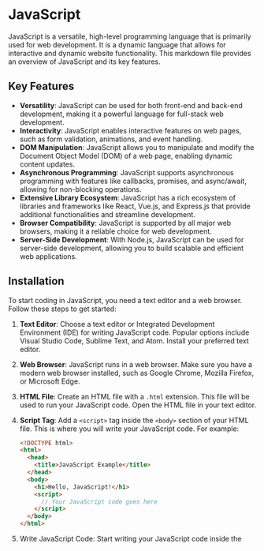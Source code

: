 # JavaScript

JavaScript is a versatile, high-level programming language that is primarily used for web development. It is a dynamic language that allows for interactive and dynamic website functionality. This markdown file provides an overview of JavaScript and its key features.

## Key Features

- **Versatility**: JavaScript can be used for both front-end and back-end development, making it a powerful language for full-stack web development.
- **Interactivity**: JavaScript enables interactive features on web pages, such as form validation, animations, and event handling.
- **DOM Manipulation**: JavaScript allows you to manipulate and modify the Document Object Model (DOM) of a web page, enabling dynamic content updates.
- **Asynchronous Programming**: JavaScript supports asynchronous programming with features like callbacks, promises, and async/await, allowing for non-blocking operations.
- **Extensive Library Ecosystem**: JavaScript has a rich ecosystem of libraries and frameworks like React, Vue.js, and Express.js that provide additional functionalities and streamline development.
- **Browser Compatibility**: JavaScript is supported by all major web browsers, making it a reliable choice for web development.
- **Server-Side Development**: With Node.js, JavaScript can be used for server-side development, allowing you to build scalable and efficient web applications.

## Installation

To start coding in JavaScript, you need a text editor and a web browser. Follow these steps to get started:

1. **Text Editor**: Choose a text editor or Integrated Development Environment (IDE) for writing JavaScript code. Popular options include Visual Studio Code, Sublime Text, and Atom. Install your preferred text editor.

2. **Web Browser**: JavaScript runs in a web browser. Make sure you have a modern web browser installed, such as Google Chrome, Mozilla Firefox, or Microsoft Edge.

3. **HTML File**: Create an HTML file with a `.html` extension. This file will be used to run your JavaScript code. Open the HTML file in your text editor.

4. **Script Tag**: Add a `<script>` tag inside the `<body>` section of your HTML file. This is where you will write your JavaScript code. For example:

   ```html
   <!DOCTYPE html>
   <html>
     <head>
       <title>JavaScript Example</title>
     </head>
     <body>
       <h1>Hello, JavaScript!</h1>
       <script>
         // Your JavaScript code goes here
       </script>
     </body>
   </html>
    ```
5. Write JavaScript Code: Start writing your JavaScript code inside the <script> tag. Save the HTML file.

6. Open in Web Browser: Open the HTML file in your web browser. You should see the output of your JavaScript code in the browser's developer console or on the web page itself.


## Examples

### Error Handling

JavaScript provides various ways to handle errors and exceptions. Here's an example that demonstrates error handling using `try-catch`:

```javascript
try {
  // Code that might throw an error
  let result = 10 / 0;
  console.log(result);
} catch (error) {
  // Code to handle the error
  console.log("Error:", error.message);
}
```

### Variables

In JavaScript, you can declare variables using the `var`, `let`, or `const` keywords. Here's an example:

```javascript
// Variable declaration
var x = 10;
let y = 5;
const PI = 3.14;

// Variable reassignment
x = 20;
y = x + 5;

console.log(x); // Output: 20
console.log(y); //

 Output: 25
console.log(PI); // Output: 3.14
```

### Manipulation

JavaScript allows you to manipulate strings and numbers. Here's an example:

```javascript
// String manipulation
let greeting = "Hello";
let name = "John";
let message = greeting + ", " + name + "!";
console.log(message); // Output: Hello, John!

// Number manipulation
let x = 10;
let y = 5;
let sum = x + y;
let difference = x - y;
let product = x * y;
let quotient = x / y;
let remainder = x % y;

console.log(sum); // Output: 15
console.log(difference); // Output: 5
console.log(product); // Output: 50
console.log(quotient); // Output: 2
console.log(remainder); // Output: 0
```

### Calculations

JavaScript supports various mathematical calculations. Here's an example:

```javascript
let x = 10;
let y = 5;

// Addition
let sum = x + y;
console.log(sum); // Output: 15

// Subtraction
let difference = x - y;
console.log(difference); // Output: 5

// Multiplication
let product = x * y;
console.log(product); // Output: 50

// Division
let quotient = x / y;
console.log(quotient); // Output: 2

// Modulo
let remainder = x % y;
console.log(remainder); // Output: 0
```

### Classes and OOP

JavaScript supports object-oriented programming (OOP) with classes. Here's an example:

```javascript
class Person {
  constructor(name, age) {
    this.name = name;
    this.age = age;
  }

  greet() {
    console.log(`Hello, my name is ${this.name} and I'm ${this.age} years old.`);
  }
}

let person = new Person("John", 30);
person.greet(); // Output: Hello, my name is John and I'm 30 years old.
```

Feel free to explore more concepts and features of JavaScript. Happy coding!

\[3ichael 7ambert\]
